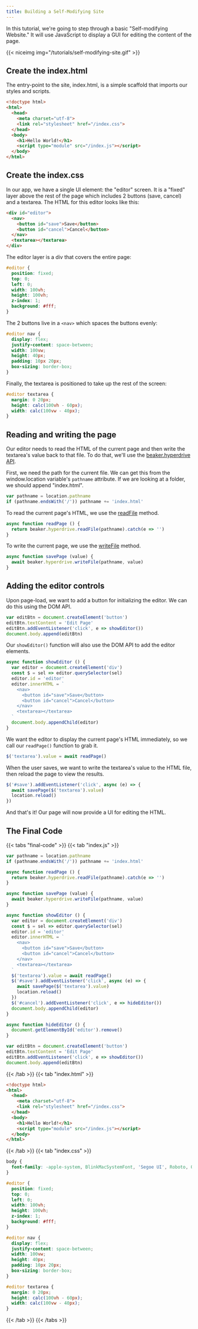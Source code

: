 ```yaml
---
title: Building a Self-Modifying Site
---
```


In this tutorial, we're going to step through a basic "Self-modifying Website." It will use JavaScript to display a GUI for editing the content of the page.

{{< niceimg img="/tutorials/self-modifying-site.gif" >}}

## Create the index.html

The entry-point to the site, index.html, is a simple scaffold that imports our styles and scripts.

```html
<!doctype html>
<html>
  <head>
    <meta charset="utf-8">
    <link rel="stylesheet" href="/index.css">
  </head>
  <body>
    <h1>Hello World!</h1>
    <script type="module" src="/index.js"></script>
  </body>
</html>
```

## Create the index.css

In our app, we have a single UI element: the "editor" screen. It is a "fixed" layer above the rest of the page which includes 2 buttons \(save, cancel\) and a textarea. The HTML for this editor looks like this:

```html
<div id="editor">
  <nav>
    <button id="save">Save</button>
    <button id="cancel">Cancel</button>
  </nav>
  <textarea></textarea>
</div>
```

The editor layer is a div that covers the entire page:

```css
#editor {
  position: fixed;
  top: 0;
  left: 0;
  width: 100vh;
  height: 100vh;
  z-index: 1;
  background: #fff;
}
```

The 2 buttons live in a `<nav>` which spaces the buttons evenly:

```css
#editor nav {
  display: flex;
  justify-content: space-between;
  width: 100vw;
  height: 40px;
  padding: 10px 20px;
  box-sizing: border-box;
}
```

Finally, the textarea is positioned to take up the rest of the screen:

```css
#editor textarea {
  margin: 0 20px;
  height: calc(100vh - 60px);
  width: calc(100vw - 40px);
}
```

## Reading and writing the page

Our editor needs to read the HTML of the current page and then write the textarea's value back to that file. To do that, we'll use the [beaker.hyperdrive API](https://docs.beakerbrowser.com/apis/beaker-hyperdrive).

First, we need the path for the current file. We can get this from the window.location variable's `pathname` attribute. If we are looking at a folder, we should append "index.html".

```javascript
var pathname = location.pathname
if (pathname.endsWith('/')) pathname += 'index.html'
```

To read the current page's HTML, we use the [readFile](https://docs.beakerbrowser.com/apis/beaker-hyperdrive#readfile-path-opts) method.

```javascript
async function readPage () {
  return beaker.hyperdrive.readFile(pathname).catch(e => '')
}
```

To write the current page, we use the [writeFile](https://docs.beakerbrowser.com/apis/beaker-hyperdrive#writefile-path-data-opts) method.

```javascript
async function savePage (value) {
  await beaker.hyperdrive.writeFile(pathname, value)
}
```

## Adding the editor controls

Upon page-load, we want to add a button for initializing the editor. We can do this using the DOM API.

```javascript
var editBtn = document.createElement('button')
editBtn.textContent = 'Edit Page'
editBtn.addEventListener('click', e => showEditor())
document.body.append(editBtn)
```

Our `showEditor()` function will also use the DOM API to add the editor elements.

```javascript
async function showEditor () {
  var editor = document.createElement('div')
  const $ = sel => editor.querySelector(sel)
  editor.id = 'editor'
  editor.innerHTML = `
    <nav>
      <button id="save">Save</button>
      <button id="cancel">Cancel</button>
    </nav>
    <textarea></textarea>
  `
  document.body.appendChild(editor)
}
```

We want the editor to display the current page's HTML immediately, so we call our `readPage()` function to grab it.

```javascript
$('textarea').value = await readPage()
```

When the user saves, we want to write the textarea's value to the HTML file, then reload the page to view the results.

```javascript
$('#save').addEventListener('click', async (e) => {
  await savePage($('textarea').value)
  location.reload()
})
```

And that's it! Our page will now provide a UI for editing the HTML.

## The Final Code

{{< tabs "final-code" >}}
{{< tab "index.js" >}}
```javascript
var pathname = location.pathname
if (pathname.endsWith('/')) pathname += 'index.html'

async function readPage () {
  return beaker.hyperdrive.readFile(pathname).catch(e => '')
}

async function savePage (value) {
  await beaker.hyperdrive.writeFile(pathname, value)
}

async function showEditor () {
  var editor = document.createElement('div')
  const $ = sel => editor.querySelector(sel)
  editor.id = 'editor'
  editor.innerHTML = `
    <nav>
      <button id="save">Save</button>
      <button id="cancel">Cancel</button>
    </nav>
    <textarea></textarea>
  `
  $('textarea').value = await readPage()
  $('#save').addEventListener('click', async (e) => {
    await savePage($('textarea').value)
    location.reload()
  })
  $('#cancel').addEventListener('click', e => hideEditor())
  document.body.appendChild(editor)
}

async function hideEditor () {
  document.getElementById('editor').remove()
}

var editBtn = document.createElement('button')
editBtn.textContent = 'Edit Page'
editBtn.addEventListener('click', e => showEditor())
document.body.append(editBtn)
```
{{< /tab >}}
{{< tab "index.html" >}}
```html
<!doctype html>
<html>
  <head>
    <meta charset="utf-8">
    <link rel="stylesheet" href="/index.css">
  </head>
  <body>
    <h1>Hello World!</h1>
    <script type="module" src="/index.js"></script>
  </body>
</html>
```
{{< /tab >}}
{{< tab "index.css" >}}
```css
body {
  font-family: -apple-system, BlinkMacSystemFont, 'Segoe UI', Roboto, Oxygen, Ubuntu, Cantarell, 'Open Sans', 'Helvetica Neue', sans-serif;
}

#editor {
  position: fixed;
  top: 0;
  left: 0;
  width: 100vh;
  height: 100vh;
  z-index: 1;
  background: #fff;
}

#editor nav {
  display: flex;
  justify-content: space-between;
  width: 100vw;
  height: 40px;
  padding: 10px 20px;
  box-sizing: border-box;
}

#editor textarea {
  margin: 0 20px;
  height: calc(100vh - 60px);
  width: calc(100vw - 40px);
}
```
{{< /tab >}}
{{< /tabs >}}
